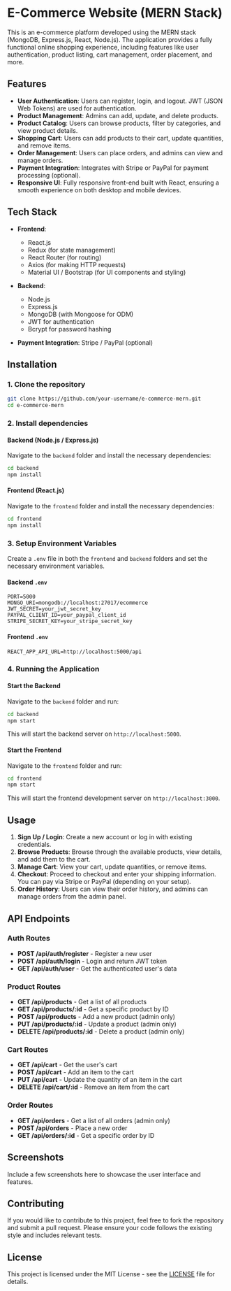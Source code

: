 # E-Commerce Website (MERN Stack)

This is an e-commerce platform developed using the MERN stack (MongoDB, Express.js, React, Node.js). The application provides a fully functional online shopping experience, including features like user authentication, product listing, cart management, order placement, and more.

## Features

- **User Authentication**: Users can register, login, and logout. JWT (JSON Web Tokens) are used for authentication.
- **Product Management**: Admins can add, update, and delete products.
- **Product Catalog**: Users can browse products, filter by categories, and view product details.
- **Shopping Cart**: Users can add products to their cart, update quantities, and remove items.
- **Order Management**: Users can place orders, and admins can view and manage orders.
- **Payment Integration**: Integrates with Stripe or PayPal for payment processing (optional).
- **Responsive UI**: Fully responsive front-end built with React, ensuring a smooth experience on both desktop and mobile devices.

## Tech Stack

- **Frontend**: 
  - React.js
  - Redux (for state management)
  - React Router (for routing)
  - Axios (for making HTTP requests)
  - Material UI / Bootstrap (for UI components and styling)

- **Backend**: 
  - Node.js
  - Express.js
  - MongoDB (with Mongoose for ODM)
  - JWT for authentication
  - Bcrypt for password hashing

- **Payment Integration**: Stripe / PayPal (optional)

## Installation

### 1. Clone the repository

```bash
git clone https://github.com/your-username/e-commerce-mern.git
cd e-commerce-mern
```

### 2. Install dependencies

#### Backend (Node.js / Express.js)

Navigate to the `backend` folder and install the necessary dependencies:

```bash
cd backend
npm install
```

#### Frontend (React.js)

Navigate to the `frontend` folder and install the necessary dependencies:

```bash
cd frontend
npm install
```

### 3. Setup Environment Variables

Create a `.env` file in both the `frontend` and `backend` folders and set the necessary environment variables.

#### Backend `.env`

```env
PORT=5000
MONGO_URI=mongodb://localhost:27017/ecommerce
JWT_SECRET=your_jwt_secret_key
PAYPAL_CLIENT_ID=your_paypal_client_id
STRIPE_SECRET_KEY=your_stripe_secret_key
```

#### Frontend `.env`

```env
REACT_APP_API_URL=http://localhost:5000/api
```

### 4. Running the Application

#### Start the Backend

Navigate to the `backend` folder and run:

```bash
cd backend
npm start
```

This will start the backend server on `http://localhost:5000`.

#### Start the Frontend

Navigate to the `frontend` folder and run:

```bash
cd frontend
npm start
```

This will start the frontend development server on `http://localhost:3000`.

## Usage

1. **Sign Up / Login**: Create a new account or log in with existing credentials.
2. **Browse Products**: Browse through the available products, view details, and add them to the cart.
3. **Manage Cart**: View your cart, update quantities, or remove items.
4. **Checkout**: Proceed to checkout and enter your shipping information. You can pay via Stripe or PayPal (depending on your setup).
5. **Order History**: Users can view their order history, and admins can manage orders from the admin panel.

## API Endpoints

### Auth Routes

- **POST /api/auth/register** - Register a new user
- **POST /api/auth/login** - Login and return JWT token
- **GET /api/auth/user** - Get the authenticated user's data

### Product Routes

- **GET /api/products** - Get a list of all products
- **GET /api/products/:id** - Get a specific product by ID
- **POST /api/products** - Add a new product (admin only)
- **PUT /api/products/:id** - Update a product (admin only)
- **DELETE /api/products/:id** - Delete a product (admin only)

### Cart Routes

- **GET /api/cart** - Get the user's cart
- **POST /api/cart** - Add an item to the cart
- **PUT /api/cart** - Update the quantity of an item in the cart
- **DELETE /api/cart/:id** - Remove an item from the cart

### Order Routes

- **GET /api/orders** - Get a list of all orders (admin only)
- **POST /api/orders** - Place a new order
- **GET /api/orders/:id** - Get a specific order by ID

## Screenshots

Include a few screenshots here to showcase the user interface and features.

## Contributing

If you would like to contribute to this project, feel free to fork the repository and submit a pull request. Please ensure your code follows the existing style and includes relevant tests.

## License

This project is licensed under the MIT License - see the [LICENSE](LICENSE) file for details.

